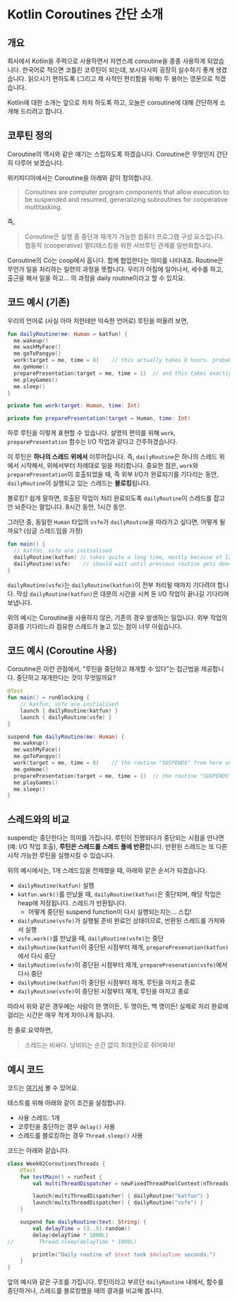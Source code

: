 # Kotlin Coroutines 간단 소개 

## 개요

회사에서 Kotlin을 주력으로 사용하면서 자연스레 coroutine을 종종 사용하게 되었습니다. 한국어로 적으면 코틀린 코루틴이 되는데, 보시다시피 굉장히 실수하기 좋게 생겼습니다. 읽으시기 편하도록 (그리고 제 사적인 편리함을 위해) 두 용어는 영문으로 적겠습니다.

Kotlin에 대한 소개는 앞으로 차차 하도록 하고, 오늘은 coroutine에 대해 간단하게 소개해 드리려고 합니다.

## 코루틴 정의

Coroutine의 역사와 같은 얘기는 스킵하도록 하겠습니다. Coroutine은 무엇인지 간단히 다루어 보겠습니다.

위키피디아에서는 Coroutine을 아래와 같이 정의합니다.

> Coroutines are computer program components that allow execution to be suspended and resumed, generalizing subroutines for cooperative multitasking.

즉,

> Coroutine은 실행 중 중단과 재개가 가능한 컴퓨터 프로그램 구성 요소입니다. 협동적 (cooperative) 멀티태스킹을 위한 서브루틴 관계를 일반화합니다.

Coroutine의 Co는 coop에서 옵니다. 합께 협업한다는 의미를 나타내죠. Routine은 무언가 일을 처리하는 일련의 과정을 뜻합니다. 우리가 아침에 일어나서, 세수를 하고, 출근을 해서 일을 하고... 의 과정을 daily routine이라고 할 수 있지요.

## 코드 예시 (기존)

우리의 언어로 (사실 아마 저한테만 익숙한 언어로) 루틴을 떠올려 보면,

```kotlin
fun dailyRoutine(me: Human = katfun) {
  me.wakeup()
  me.washMyFace()
  me.goToPangyo()
  work(target = me, time = 8)	 // this actually takes 8 hours. probably.
  me.goHome()
  preparePresentation(target = me, time = 1)  // and this takes exactly an hour.
  me.playGames()
  me.sleep()
}

private fun work(target: Human, time: Int)

private fun preparePresentation(target = Human, time: Int)
```

하루 루틴을 이렇게 표현할 수 있습니다. 설명의 편의를 위해 `work`, `preparePresentation` 함수는 I/O 작업과 같다고 간주하겠습니다.

이 루틴은 **하나의 스레드 위에서** 이루어집니다. 즉, `dailyRoutine`은 하나의 스레드 위에서 시작해서, 위에서부터 차례대로 일을 처리합니다. 중요한 점은, `work`와 `preparePresentation`이 호출되었을 때, 즉 외부 I/O가 완료되기를 기다리는 동안, `dailyRoutine`이 실행되고 있는 스레드는 **블로킹**됩니다.

블로킹? 쉽게 말하면, 호출된 작업이 처리 완료되도록 `dailyRoutine`이 스레드를 잡고 안 놔준다는 말입니다. 8시간 동안, 1시간 동안.

그러던 중, 동일한 `Human` 타입의 `vsfe`가 `dailyRoutine`을 따라가고 싶다면, 어떻게 될까요? (싱글 스레드임을 가정)

```kotlin
fun main() {
  // katfun, vsfe are initialised
  dailyRoutine(katfun) // takes quite a long time, mostly because of I/O tasks
  dailyRoutine(vsfe)	// should wait until previous routine gets done
}
```

`dailyRoutine(vsfe)`는 `dailyRoutine(katfun)`이 전부 처리될 때까지 기다려야 합니다. 막상 `dailyRoutine(katfun)`은 대분의 시간을 시켜 둔 I/O 작업이 끝나길 기다리며 보냅니다.

위의 예시는 Coroutine을 사용하지 않은, 기존의 경우 발생하는 일입니다. 외부 작업의 결과를 기다리느라 점유한 스레드가 놀고 있는 점이 너무 아쉽습니다.

## 코드 예시 (Coroutine 사용)

Coroutine은 이런 관점에서, "루틴을 중단하고 재개할 수 있다"는 접근법을 제공합니다. 중단하고 재개한다는 것이 무엇일까요?

```kotlin
@Test
fun main() = runBlocking {
    // katfun, vsfe are initialised
    launch { dailyRoutine(katfun) }
    launch { dailyRoutine(vsfe) }
}

suspend fun dailyRoutine(me: Human) {
  me.wakeup()
  me.washMyFace()
  me.goToPangyo()
  work(target = me, time = 8)	 // the routine "SUSPENDS" from here until work is done
  me.goHome()
  preparePresentation(target = me, time = 1)  // the routine "SUSPENDS" from here until prepare... is done
  me.playGames()
  me.sleep()
}
```



## 스레드와의 비교

suspend는 중단한다는 의미를 가집니다. 루틴이 진행되다가 중단되는 시점을 만나면 (예: I/O 작업 호출), **루틴은 스레드를 스레드 풀에 반환**합니다. 반환된 스레드는 또 다른 시작 가능한 루틴을 실행시킬 수 있습니다.

위의 예시에서는, 1개 스레드임을 전제했을 때, 아래와 같은 순서가 되겠습니다.

* `dailyRoutine(katfun)` 실행
* `katfun.work()`를 만났을 때, `dailyRoutine(katfun)`은 중단되며, 해당 작업은 heap에 저장됩니다. 스레드가 반환됩니다.
  * 어떻게 중단된 suspend function이 다시 실행되는지는... 스킵!
* `dailyRoutine(vsfe)`가 실행될 준비 완료인 상태이므로, 반환된 스레드를 가져와서 실행
* `vsfe.work()`를 만났을 때, `dailyRoutine(vsfe)`는 중단
* `dailyRoutine(katfun)`이 중단된 시점부터 재개, `preparePresenation(katfun)`에서 다시 중단
* `dailyRoutine(vsfe)`이 중단된 시점부터 재개, `preparePresenation(vsfe)`에서 다시 중단
* `dailyRoutine(katfun)`이 중단된 시점부터 재개, 루틴을 마치고 종료
* `dailyRoutine(vsfe)`이 중단된 시점부터 재개, 루틴을 마치고 종료

따라서 위와 같은 경우에는 사람이 한 명이든, 두 명이든, 백 명이든! 실제로 처리 완료에 걸리는 시간은 매우 적게 차이나게 됩니다.

한 줄로 요약하면,

> 스레드는 비싸다. 낭비되는 순간 없이 최대한으로 쥐어짜자!

## 예시 코드

코드는 [여기서](https://github.com/kchung1995/Tech-Share-Sample-Codes/blob/main/src/test/kotlin/com/katfun/tech/share/sample/codes/week02/Week02CoroutinesThreads.kt) 볼 수 있어요.

테스트를 위해 아래와 같이 조건을 설정합니다.

* 사용 스레드: 1개
* 코루틴을 중단하는 경우  `delay()` 사용
* 스레드를 블로킹하는 경우 `Thread.sleep()` 사용

코드는 아래와 같습니다.

```kotlin
class Week02CoroutinesThreads {
    @Test
    fun testMain() = runTest {
        val multiThreadDispatcher = newFixedThreadPoolContext(nThreads = 1, name = "multiThreadDispatcher")

        launch(multiThreadDispatcher) { dailyRoutine("katfun") }
        launch(multiThreadDispatcher) { dailyRoutine("vsfe") }
    }

    suspend fun dailyRoutine(text: String) {
        val delayTime = (3..5).random()
        delay(delayTime * 1000L)
//        Thread.sleep(delayTime * 1000L)

        println("Daily routine of $text took $delayTime seconds.")
    }
}
```

앞의 예시와 같은 구조를 가집니다. 루틴이라고 부르던 `dailyRoutine` 내에서, 함수를 중단하거나, 스레드를 블로킹했을 때의 결과를 비교해 봅니다.